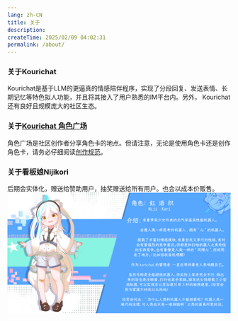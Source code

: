 ```yaml
---
lang: zh-CN
title: 关于
description: 
createTime: 2025/02/09 04:02:31
permalink: /about/
---
```

### 关于Kourichat
Kourichat是基于LLM的更逼真的情感陪伴程序，实现了分段回复、发送表情、长期记忆等特色拟人功能，并且将其接入了用户熟悉的IM平台内。另外，
Kourichat还有良好且规模庞大的社区生态。
### 关于[Kourichat 角色广场](https://avatars.kourichat.com/)
角色广场是社区创作者分享角色卡的地点。但请注意，无论是使用角色卡还是创作角色卡，请务必仔细阅读[创作规范](https://avatars.kourichat.com/#/rules)。
### 关于看板娘Nijikori
后期会实体化，赠送给赞助用户，抽奖赠送给所有用户。也会以成本价贩售。
![NijiKori.png](imgs/NijiKori.png)




